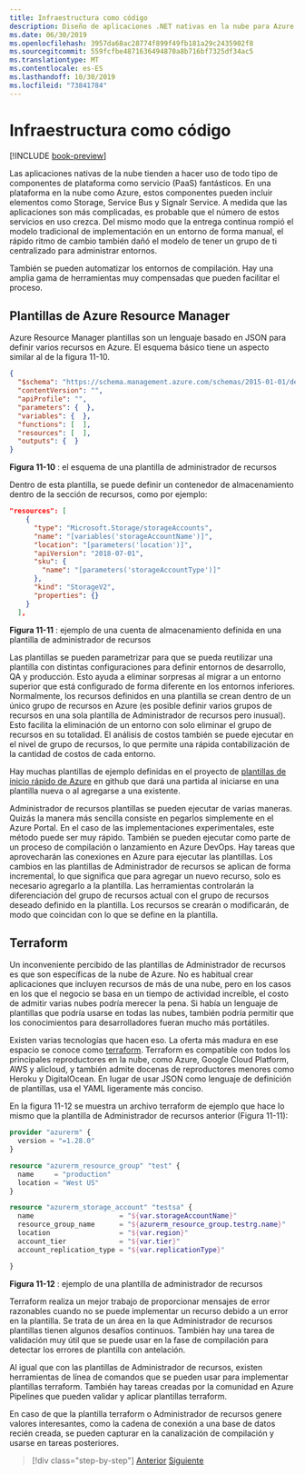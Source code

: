 ```yaml
---
title: Infraestructura como código
description: Diseño de aplicaciones .NET nativas en la nube para Azure | Infraestructura como código
ms.date: 06/30/2019
ms.openlocfilehash: 3957da68ac28774f899f49fb181a29c2435902f8
ms.sourcegitcommit: 559fcfbe4871636494870a8b716bf7325df34ac5
ms.translationtype: MT
ms.contentlocale: es-ES
ms.lasthandoff: 10/30/2019
ms.locfileid: "73841784"
---
```

# <a name="infrastructure-as-code"></a>Infraestructura como código

[!INCLUDE [book-preview](../../../includes/book-preview.md)]

Las aplicaciones nativas de la nube tienden a hacer uso de todo tipo de componentes de plataforma como servicio (PaaS) fantásticos. En una plataforma en la nube como Azure, estos componentes pueden incluir elementos como Storage, Service Bus y Signalr Service. A medida que las aplicaciones son más complicadas, es probable que el número de estos servicios en uso crezca. Del mismo modo que la entrega continua rompió el modelo tradicional de implementación en un entorno de forma manual, el rápido ritmo de cambio también dañó el modelo de tener un grupo de ti centralizado para administrar entornos.

También se pueden automatizar los entornos de compilación. Hay una amplia gama de herramientas muy compensadas que pueden facilitar el proceso.

## <a name="azure-resource-manager-templates"></a>Plantillas de Azure Resource Manager

Azure Resource Manager plantillas son un lenguaje basado en JSON para definir varios recursos en Azure. El esquema básico tiene un aspecto similar al de la figura 11-10.

```json
{
  "$schema": "https://schema.management.azure.com/schemas/2015-01-01/deploymentTemplate.json#",
  "contentVersion": "",
  "apiProfile": "",
  "parameters": {  },
  "variables": {  },
  "functions": [  ],
  "resources": [  ],
  "outputs": {  }
}
```

**Figura 11-10** : el esquema de una plantilla de administrador de recursos

Dentro de esta plantilla, se puede definir un contenedor de almacenamiento dentro de la sección de recursos, como por ejemplo:

```json
"resources": [
    {
      "type": "Microsoft.Storage/storageAccounts",
      "name": "[variables('storageAccountName')]",
      "location": "[parameters('location')]",
      "apiVersion": "2018-07-01",
      "sku": {
        "name": "[parameters('storageAccountType')]"
      },
      "kind": "StorageV2",
      "properties": {}
    }
  ],
```

**Figura 11-11** : ejemplo de una cuenta de almacenamiento definida en una plantilla de administrador de recursos

Las plantillas se pueden parametrizar para que se pueda reutilizar una plantilla con distintas configuraciones para definir entornos de desarrollo, QA y producción. Esto ayuda a eliminar sorpresas al migrar a un entorno superior que está configurado de forma diferente en los entornos inferiores. Normalmente, los recursos definidos en una plantilla se crean dentro de un único grupo de recursos en Azure (es posible definir varios grupos de recursos en una sola plantilla de Administrador de recursos pero inusual). Esto facilita la eliminación de un entorno con solo eliminar el grupo de recursos en su totalidad. El análisis de costos también se puede ejecutar en el nivel de grupo de recursos, lo que permite una rápida contabilización de la cantidad de costos de cada entorno.

Hay muchas plantillas de ejemplo definidas en el proyecto de [plantillas de inicio rápido de Azure](https://github.com/Azure/azure-quickstart-templates) en github que dará una partida al iniciarse en una plantilla nueva o al agregarse a una existente.

Administrador de recursos plantillas se pueden ejecutar de varias maneras. Quizás la manera más sencilla consiste en pegarlos simplemente en el Azure Portal. En el caso de las implementaciones experimentales, este método puede ser muy rápido. También se pueden ejecutar como parte de un proceso de compilación o lanzamiento en Azure DevOps. Hay tareas que aprovecharán las conexiones en Azure para ejecutar las plantillas. Los cambios en las plantillas de Administrador de recursos se aplican de forma incremental, lo que significa que para agregar un nuevo recurso, solo es necesario agregarlo a la plantilla. Las herramientas controlarán la diferenciación del grupo de recursos actual con el grupo de recursos deseado definido en la plantilla. Los recursos se crearán o modificarán, de modo que coincidan con lo que se define en la plantilla.  

## <a name="terraform"></a>Terraform

Un inconveniente percibido de las plantillas de Administrador de recursos es que son específicas de la nube de Azure. No es habitual crear aplicaciones que incluyen recursos de más de una nube, pero en los casos en los que el negocio se basa en un tiempo de actividad increíble, el costo de admitir varias nubes podría merecer la pena. Si había un lenguaje de plantillas que podría usarse en todas las nubes, también podría permitir que los conocimientos para desarrolladores fueran mucho más portátiles.

Existen varias tecnologías que hacen eso. La oferta más madura en ese espacio se conoce como [terraform](https://www.terraform.io/). Terraform es compatible con todos los principales reproductores en la nube, como Azure, Google Cloud Platform, AWS y alicloud, y también admite docenas de reproductores menores como Heroku y DigitalOcean. En lugar de usar JSON como lenguaje de definición de plantillas, usa el YAML ligeramente más conciso.

En la figura 11-12 se muestra un archivo terraform de ejemplo que hace lo mismo que la plantilla de Administrador de recursos anterior (Figura 11-11):

```terraform
provider "azurerm" {
  version = "=1.28.0"
}

resource "azurerm_resource_group" "test" {
  name     = "production"
  location = "West US"
}

resource "azurerm_storage_account" "testsa" {
  name                     = "${var.storageAccountName}"
  resource_group_name      = "${azurerm_resource_group.testrg.name}"
  location                 = "${var.region}"
  account_tier             = "${var.tier}"
  account_replication_type = "${var.replicationType}"

}
```

**Figura 11-12** : ejemplo de una plantilla de administrador de recursos

Terraform realiza un mejor trabajo de proporcionar mensajes de error razonables cuando no se puede implementar un recurso debido a un error en la plantilla. Se trata de un área en la que Administrador de recursos plantillas tienen algunos desafíos continuos. También hay una tarea de validación muy útil que se puede usar en la fase de compilación para detectar los errores de plantilla con antelación.

Al igual que con las plantillas de Administrador de recursos, existen herramientas de línea de comandos que se pueden usar para implementar plantillas terraform. También hay tareas creadas por la comunidad en Azure Pipelines que pueden validar y aplicar plantillas terraform.

En caso de que la plantilla terraform o Administrador de recursos genere valores interesantes, como la cadena de conexión a una base de datos recién creada, se pueden capturar en la canalización de compilación y usarse en tareas posteriores.

>[!div class="step-by-step"]
>[Anterior](devops.md)
>[Siguiente](application-bundles.md)
